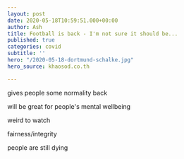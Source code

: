 ```yaml
---
layout: post
date: 2020-05-18T10:59:51.000+00:00
author: Ash
title: Football is back - I'm not sure it should be...
published: true
categories: covid
subtitle: ''
hero: "/2020-05-18-dortmund-schalke.jpg"
hero_source: khaosod.co.th

---
```

gives people some normality back

will be great for people's mental wellbeing

weird to watch

fairness/integrity

people are still dying